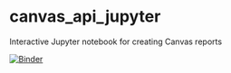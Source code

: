 # canvas_api_jupyter
Interactive Jupyter notebook for creating Canvas reports

[![Binder](https://mybinder.org/badge_logo.svg)](https://mybinder.org/v2/gh/Mfhodges/canvas_api_jupyter/master?filepath=%2Fdocs%2FDEMO.ipynb)
